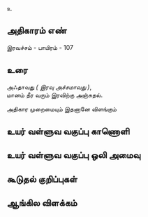 உ


## அதிகாரம் எண்

இரவச்சம் - பாயிரம் - 107

## உரை

அஃதாவது _( இரவு அச்சமாவது )_,  
மானம் தீர வரும் இரவிற்கு அஞ்சுதல்.

அதிகார முறைமையும் இதனானே விளங்கும்

## உயர் வள்ளுவ வகுப்பு காணொளி


## உயர் வள்ளுவ வகுப்பு ஒலி அமைவு 


## கூடுதல் குறிப்புகள்


## ஆங்கில விளக்கம்

